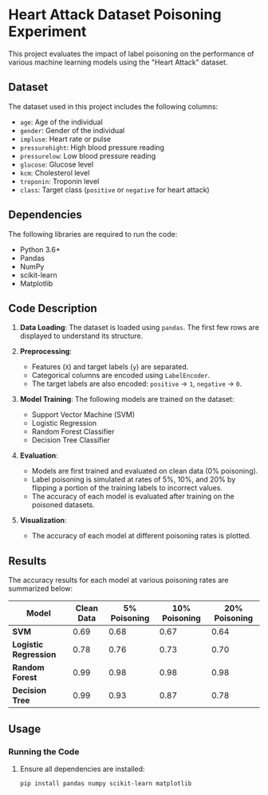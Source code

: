 # Heart Attack Dataset Poisoning Experiment

This project evaluates the impact of label poisoning on the performance of various machine learning models using the "Heart Attack" dataset.

## Dataset
The dataset used in this project includes the following columns:
- `age`: Age of the individual
- `gender`: Gender of the individual
- `impluse`: Heart rate or pulse
- `pressurehight`: High blood pressure reading
- `pressurelow`: Low blood pressure reading
- `glucose`: Glucose level
- `kcm`: Cholesterol level
- `troponin`: Troponin level
- `class`: Target class (`positive` or `negative` for heart attack)

## Dependencies
The following libraries are required to run the code:
- Python 3.6+
- Pandas
- NumPy
- scikit-learn
- Matplotlib

## Code Description

1. **Data Loading**:
   The dataset is loaded using `pandas`. The first few rows are displayed to understand its structure.

2. **Preprocessing**:
   - Features (`X`) and target labels (`y`) are separated.
   - Categorical columns are encoded using `LabelEncoder`.
   - The target labels are also encoded: `positive` → `1`, `negative` → `0`.

3. **Model Training**:
   The following models are trained on the dataset:
   - Support Vector Machine (SVM)
   - Logistic Regression
   - Random Forest Classifier
   - Decision Tree Classifier

4. **Evaluation**:
   - Models are first trained and evaluated on clean data (0% poisoning).
   - Label poisoning is simulated at rates of 5%, 10%, and 20% by flipping a portion of the training labels to incorrect values.
   - The accuracy of each model is evaluated after training on the poisoned datasets.

5. **Visualization**:
   - The accuracy of each model at different poisoning rates is plotted.

## Results
The accuracy results for each model at various poisoning rates are summarized below:

| Model                | Clean Data | 5% Poisoning | 10% Poisoning | 20% Poisoning |
|----------------------|------------|--------------|---------------|---------------|
| **SVM**             | 0.69       | 0.68         | 0.67          | 0.64          |
| **Logistic Regression** | 0.78       | 0.76         | 0.73          | 0.70          |
| **Random Forest**    | 0.99       | 0.98         | 0.98          | 0.98          |
| **Decision Tree**    | 0.99       | 0.93         | 0.87          | 0.78          |

## Usage

### Running the Code
1. Ensure all dependencies are installed:
   ```bash
   pip install pandas numpy scikit-learn matplotlib
